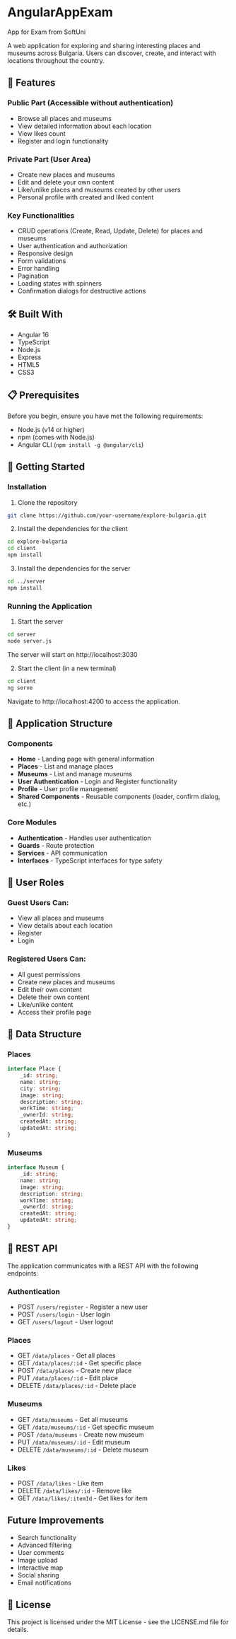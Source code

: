 # AngularAppExam
App for Exam from SoftUni

A web application for exploring and sharing interesting places and museums across Bulgaria. Users can discover, create, and interact with locations throughout the country.

## 🌟 Features

### Public Part (Accessible without authentication)
- Browse all places and museums
- View detailed information about each location
- View likes count
- Register and login functionality

### Private Part (User Area)
- Create new places and museums
- Edit and delete your own content
- Like/unlike places and museums created by other users
- Personal profile with created and liked content

### Key Functionalities
- CRUD operations (Create, Read, Update, Delete) for places and museums
- User authentication and authorization
- Responsive design
- Form validations
- Error handling
- Pagination
- Loading states with spinners
- Confirmation dialogs for destructive actions

## 🛠️ Built With

- Angular 16
- TypeScript
- Node.js 
- Express
- HTML5
- CSS3

## 📋 Prerequisites

Before you begin, ensure you have met the following requirements:
- Node.js (v14 or higher)
- npm (comes with Node.js)
- Angular CLI (`npm install -g @angular/cli`)

## 🚀 Getting Started

### Installation

1. Clone the repository
```bash
git clone https://github.com/your-username/explore-bulgaria.git
```

2. Install the dependencies for the client
```bash
cd explore-bulgaria
cd client
npm install
```

3. Install the dependencies for the server
```bash
cd ../server
npm install
```

### Running the Application

1. Start the server
```bash
cd server
node server.js
```
The server will start on http://localhost:3030

2. Start the client (in a new terminal)
```bash
cd client
ng serve
```
Navigate to http://localhost:4200 to access the application.

## 📱 Application Structure

### Components
- **Home** - Landing page with general information
- **Places** - List and manage places
- **Museums** - List and manage museums
- **User Authentication** - Login and Register functionality
- **Profile** - User profile management
- **Shared Components** - Reusable components (loader, confirm dialog, etc.)

### Core Modules
- **Authentication** - Handles user authentication
- **Guards** - Route protection
- **Services** - API communication
- **Interfaces** - TypeScript interfaces for type safety

## 🔐 User Roles

### Guest Users Can:
- View all places and museums
- View details about each location
- Register
- Login

### Registered Users Can:
- All guest permissions
- Create new places and museums
- Edit their own content
- Delete their own content
- Like/unlike content
- Access their profile page

## 💾 Data Structure

### Places
```typescript
interface Place {
    _id: string;
    name: string;
    city: string;
    image: string;
    description: string;
    workTime: string;
    _ownerId: string;
    createdAt: string;
    updatedAt: string;
}
```

### Museums
```typescript
interface Museum {
    _id: string;
    name: string;
    image: string;
    description: string;
    workTime: string;
    _ownerId: string;
    createdAt: string;
    updatedAt: string;
}
```

## 🔄 REST API

The application communicates with a REST API with the following endpoints:

### Authentication
- POST `/users/register` - Register a new user
- POST `/users/login` - User login
- GET `/users/logout` - User logout

### Places
- GET `/data/places` - Get all places
- GET `/data/places/:id` - Get specific place
- POST `/data/places` - Create new place
- PUT `/data/places/:id` - Edit place
- DELETE `/data/places/:id` - Delete place

### Museums
- GET `/data/museums` - Get all museums
- GET `/data/museums/:id` - Get specific museum
- POST `/data/museums` - Create new museum
- PUT `/data/museums/:id` - Edit museum
- DELETE `/data/museums/:id` - Delete museum

### Likes
- POST `/data/likes` - Like item
- DELETE `/data/likes/:id` - Remove like
- GET `/data/likes/:itemId` - Get likes for item

## Future Improvements

- Search functionality
- Advanced filtering
- User comments
- Image upload
- Interactive map
- Social sharing
- Email notifications

## 📝 License

This project is licensed under the MIT License - see the LICENSE.md file for details.
